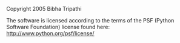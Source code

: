 Copyright 2005 Bibha Tripathi

The software is licensed according to the terms of the PSF (Python Software Foundation) license found here: http://www.python.org/psf/license/